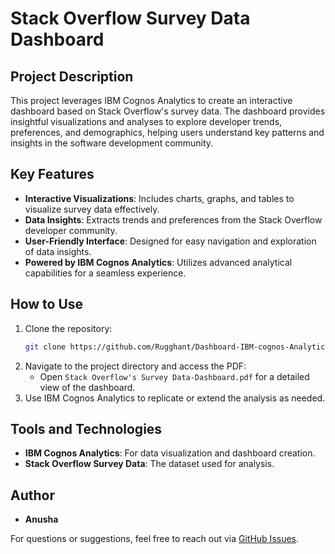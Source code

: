 # Stack Overflow Survey Data Dashboard

## Project Description

This project leverages IBM Cognos Analytics to create an interactive dashboard based on Stack Overflow's survey data. The dashboard provides insightful visualizations and analyses to explore developer trends, preferences, and demographics, helping users understand key patterns and insights in the software development community.


## Key Features
- **Interactive Visualizations**: Includes charts, graphs, and tables to visualize survey data effectively.
- **Data Insights**: Extracts trends and preferences from the Stack Overflow developer community.
- **User-Friendly Interface**: Designed for easy navigation and exploration of data insights.
- **Powered by IBM Cognos Analytics**: Utilizes advanced analytical capabilities for a seamless experience.


## How to Use
1. Clone the repository:
   ```bash
   git clone https://github.com/Rugghant/Dashboard-IBM-cognos-Analytics.git
   ```
2. Navigate to the project directory and access the PDF:
   - Open `Stack Overflow's Survey Data-Dashboard.pdf` for a detailed view of the dashboard.
3. Use IBM Cognos Analytics to replicate or extend the analysis as needed.


## Tools and Technologies
- **IBM Cognos Analytics**: For data visualization and dashboard creation.
- **Stack Overflow Survey Data**: The dataset used for analysis.


## Author
- **Anusha**

For questions or suggestions, feel free to reach out via [GitHub Issues](https://github.com/Rugghant/Dashboard-IBM-cognos-Analytics/issues).



